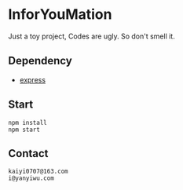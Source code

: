 # InforYouMation

Just a toy project, Codes are ugly. So don't smell it.

## Dependency

+ [express]

## Start

```
npm install
npm start
```

## Contact

```
kaiyi0707@163.com
i@yanyiwu.com
```

[express]:https://github.com/strongloop/express
